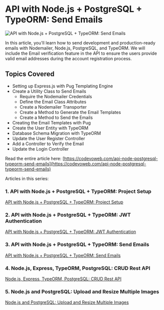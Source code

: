 # API with Node.js + PostgreSQL + TypeORM: Send Emails

![API with Node.js + PostgreSQL + TypeORM: Send Emails](https://codevoweb.com/wp-content/uploads/2022/05/API-with-Node.js-PostgreSQL-TypeORM-Send-Emails.webp)

In this article, you'll learn how to send development and production-ready emails with Nodemailer, Node.js, PostgreSQL, and TypeORM. We will include the Email verification feature in the API to ensure the users provide valid email addresses during the account registration process.

## Topics Covered

- Setting up Express.js with Pug Templating Engine
- Create a Utility Class to Send Emails
    - Require the Nodemailer Credentials
    - Define the Email Class Attributes
    - Create a Nodemailer Transporter
    - Create a Method to Generate the Email Templates
    - Create a Method to Send the Emails
- Creating the Email Templates with Pug
- Create the User Entity with TypeORM
- Database Schema Migration with TypeORM
- Update the User Register Controller
- Add a Controller to Verify the Email
- Update the Login Controller

Read the entire article here: [https://codevoweb.com/api-node-postgresql-typeorm-send-emails](https://codevoweb.com/api-node-postgresql-typeorm-send-emails)

Articles in this series:

### 1. API with Node.js + PostgreSQL + TypeORM: Project Setup

[API with Node.js + PostgreSQL + TypeORM: Project Setup](https://codevoweb.com/api-node-postgresql-typeorm-project-setup)

### 2. API with Node.js + PostgreSQL + TypeORM: JWT Authentication

[API with Node.js + PostgreSQL + TypeORM: JWT Authentication](https://codevoweb.com/api-node-postgresql-typeorm-jwt-authentication)

### 3. API with Node.js + PostgreSQL + TypeORM: Send Emails

[API with Node.js + PostgreSQL + TypeORM: Send Emails](https://codevoweb.com/api-node-postgresql-typeorm-send-emails)

### 4. Node.js, Express, TypeORM, PostgreSQL: CRUD Rest API

[Node.js, Express, TypeORM, PostgreSQL: CRUD Rest API](https://codevoweb.com/node-express-typeorm-postgresql-rest-api)

### 5. Node.js and PostgreSQL: Upload and Resize Multiple Images

[Node.js and PostgreSQL: Upload and Resize Multiple Images](https://codevoweb.com/node-postgresql-upload-resize-multiple-images)
